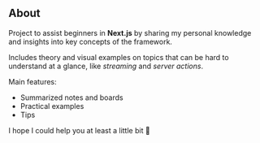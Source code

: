 ## About

Project to assist beginners in **Next.js** by sharing my personal knowledge and insights into key concepts of the framework. 

Includes theory and visual examples on topics that can be hard to understand at a glance, like *streaming* and *server actions*.

Main features:
- Summarized notes and boards
- Practical examples
- Tips

I hope I could help you at least a little bit 🤝
